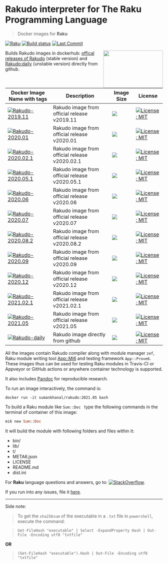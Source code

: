# Rakudo interpreter for The Raku Programming Language

> Docker images for **Raku**

[![Raku](https://img.shields.io/badge/Raku-v6.d-blue.svg)](https://raku.org/)
[![Build status](https://ci.appveyor.com/api/projects/status/jcu7g8cqao9mn3wj?svg=true)](https://ci.appveyor.com/project/sumanstats/rakudo)
[![Last Commit](https://img.shields.io/github/last-commit/sumanstats/rakudo)](https://github.com/sumanstats/rakudo)


<a href="https://raku.org/"><img src="https://i.imgur.com/Tkss808.png" width="190" height="120" align="right"></a>

Builds Rakudo images in dockerhub: [offical releases of Rakudo](https://hub.docker.com/r/sumankhanal/rakudo) (stable version) and [Rakudo:daily](https://hub.docker.com/r/sumankhanal/rakudo) (unstable version) directly from github.


| Docker Image Name with tags                                                                                                | Description                                   | Image Size                                                                 | License                                                                                                     |
|----------------------------------------------------------------------------------------------------------------------------|-----------------------------------------------|----------------------------------------------------------------------------|-------------------------------------------------------------------------------------------------------------|
| [![Rakudo-2019.11](https://img.shields.io/badge/Rakudo-2019.11-blue.svg)](https://hub.docker.com/r/sumankhanal/rakudo)     | Rakudo image from official release v2019.11   | ![](https://img.shields.io/docker/image-size/sumankhanal/rakudo/2019.11)   | [![License: MIT](https://img.shields.io/badge/License-MIT-yellow.svg)](https://opensource.org/licenses/MIT) |
| [![Rakudo-2020.01](https://img.shields.io/badge/Rakudo-2020.01-blue.svg)](https://hub.docker.com/r/sumankhanal/rakudo)     | Rakudo image from official release v2020.01   | ![](https://img.shields.io/docker/image-size/sumankhanal/rakudo/2020.01)   | [![License: MIT](https://img.shields.io/badge/License-MIT-yellow.svg)](https://opensource.org/licenses/MIT) |
| [![Rakudo-2020.02.1](https://img.shields.io/badge/Rakudo-2020.02.1-blue.svg)](https://hub.docker.com/r/sumankhanal/rakudo) | Rakudo image from official release v2020.02.1 | ![](https://img.shields.io/docker/image-size/sumankhanal/rakudo/2020.02.1) | [![License: MIT](https://img.shields.io/badge/License-MIT-yellow.svg)](https://opensource.org/licenses/MIT) |
| [![Rakudo-2020.05.1](https://img.shields.io/badge/Rakudo-2020.05.1-blue.svg)](https://hub.docker.com/r/sumankhanal/rakudo) | Rakudo image from official release v2020.05.1 | ![](https://img.shields.io/docker/image-size/sumankhanal/rakudo/2020.05.1) | [![License: MIT](https://img.shields.io/badge/License-MIT-yellow.svg)](https://opensource.org/licenses/MIT) |
| [![Rakudo-2020.06](https://img.shields.io/badge/Rakudo-2020.06-blue.svg)](https://hub.docker.com/r/sumankhanal/rakudo)     | Rakudo image from official release v2020.06   | ![](https://img.shields.io/docker/image-size/sumankhanal/rakudo/2020.06)   | [![License: MIT](https://img.shields.io/badge/License-MIT-yellow.svg)](https://opensource.org/licenses/MIT) |
| [![Rakudo-2020.07](https://img.shields.io/badge/Rakudo-2020.07-blue.svg)](https://hub.docker.com/r/sumankhanal/rakudo)     | Rakudo image from official release v2020.07   | ![](https://img.shields.io/docker/image-size/sumankhanal/rakudo/2020.07)   | [![License: MIT](https://img.shields.io/badge/License-MIT-yellow.svg)](https://opensource.org/licenses/MIT) |
| [![Rakudo-2020.08.2](https://img.shields.io/badge/Rakudo-2020.08.2-blue.svg)](https://hub.docker.com/r/sumankhanal/rakudo) | Rakudo image from official release v2020.08.2 | ![](https://img.shields.io/docker/image-size/sumankhanal/rakudo/2020.08.2) | [![License: MIT](https://img.shields.io/badge/License-MIT-yellow.svg)](https://opensource.org/licenses/MIT) |
| [![Rakudo-2020.09](https://img.shields.io/badge/Rakudo-2020.09-blue.svg)](https://hub.docker.com/r/sumankhanal/rakudo)     | Rakudo image from official release v2020.09   | ![](https://img.shields.io/docker/image-size/sumankhanal/rakudo/2020.09)   | [![License: MIT](https://img.shields.io/badge/License-MIT-yellow.svg)](https://opensource.org/licenses/MIT) |
| [![Rakudo-2020.12](https://img.shields.io/badge/Rakudo-2020.12-blue.svg)](https://hub.docker.com/r/sumankhanal/rakudo)     | Rakudo image from official release v2020.12   | ![](https://img.shields.io/docker/image-size/sumankhanal/rakudo/2020.12)   | [![License: MIT](https://img.shields.io/badge/License-MIT-yellow.svg)](https://opensource.org/licenses/MIT) |
| [![Rakudo-2021.02.1](https://img.shields.io/badge/Rakudo-2021.02.1-blue.svg)](https://hub.docker.com/r/sumankhanal/rakudo) | Rakudo image from official release v2021.02.1 | ![](https://img.shields.io/docker/image-size/sumankhanal/rakudo/2021.02.1) | [![License: MIT](https://img.shields.io/badge/License-MIT-yellow.svg)](https://opensource.org/licenses/MIT) |
| [![Rakudo-2021.05](https://img.shields.io/badge/Rakudo-2021.05-blue.svg)](https://hub.docker.com/r/sumankhanal/rakudo)     | Rakudo image from official release v2021.05   | ![](https://img.shields.io/docker/image-size/sumankhanal/rakudo/2021.05)   | [![License: MIT](https://img.shields.io/badge/License-MIT-yellow.svg)](https://opensource.org/licenses/MIT) |
| [![Rakudo-daily](https://img.shields.io/badge/Rakudo-daily-blue.svg)](https://hub.docker.com/r/sumankhanal/rakudo)         | Rakudo image directly from github             | ![](https://img.shields.io/docker/image-size/sumankhanal/rakudo/daily)     | [![License: MIT](https://img.shields.io/badge/License-MIT-yellow.svg)](https://opensource.org/licenses/MIT) |




All the images contain Rakudo compiler along with module manager `zef`, Raku module writing tool [App::Mi6](https://github.com/skaji/mi6) and testing framework `App::Prove6`. These images thus can be used for testing Raku modules in Travis-CI or Appveyor or GitHub actions or anywhere container technology is supported.

It also includes [Pandoc](https://pandoc.org/index.html) for reproducible research.


To run an image interactively, the command is:

`docker run -it sumankhanal/rakudo:2021.05 bash`

To build a Raku module like  `Sum::Doc ` type the following commands in the terminal of container of this image:

  ```raku
  mi6 new Sum::Doc
  ```
  
It will build the module with following folders and files within it:

  - bin/
  - lib/
  - t/
  - META6.json
  - LICENSE
  - README.md
  - dist.ini
  
For **Raku** language questions and answers, go to: [![StackOverflow](https://img.shields.io/badge/stackoverflow-raku-orange.svg)](https://stackoverflow.com/questions/tagged/raku).


If you run into any issues, file it [here](https://github.com/sumanstats/rakudo/issues).

*** 

Side note:

>To get the `sha256sum` of the executable in a `.txt` file in `powershell`, execute the command:

>```
>Get-FileHash "executable" | Select -ExpandProperty Hash | Out-File -Encoding utf8 "txtfile" 
>```
 
 **OR**
 
>```
>(Get-FileHash "executable").Hash | Out-File -Encoding utf8 "txtfile"
>```
